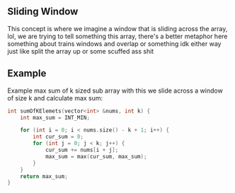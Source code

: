 ## Sliding Window

This concept is where we imagine a window that is sliding across the array, lol, we are trying to tell something this array, there's a better metaphor here something about trains windows and overlap or something idk either way just like split the array up or some scuffed ass shit

## Example

Example max sum of k sized sub array with this we slide across a window of size k and calculate max sum:

```c++
int sumOfKElemets(vector<int> &nums, int k) {
	int max_sum = INT_MIN;

	for (int i = 0; i < nums.size() - k + 1; i++) {
		int cur_sum = 0;
		for (int j = 0; j < k; j++) {
			cur_sum += nums[i + j];
			max_sum = max(cur_sum, max_sum);
		}
	}
	return max_sum;
}
```
